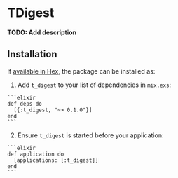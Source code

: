 # TDigest

**TODO: Add description**

## Installation

If [available in Hex](https://hex.pm/docs/publish), the package can be installed as:

  1. Add `t_digest` to your list of dependencies in `mix.exs`:

    ```elixir
    def deps do
      [{:t_digest, "~> 0.1.0"}]
    end
    ```

  2. Ensure `t_digest` is started before your application:

    ```elixir
    def application do
      [applications: [:t_digest]]
    end
    ```

